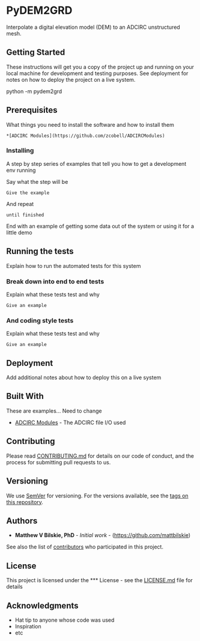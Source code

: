 # PyDEM2GRD
Interpolate a digital elevation model (DEM) to an ADCIRC unstructured mesh.

## Getting Started

These instructions will get you a copy of the project up and running on your local machine for development and testing purposes. See deployment for notes on how to deploy the project on a live system.

python -m pydem2grd

## Prerequisites

What things you need to install the software and how to install them

```
*[ADCIRC Modules](https://github.com/zcobell/ADCIRCModules)
```

### Installing

A step by step series of examples that tell you how to get a development env running

Say what the step will be

```
Give the example
```

And repeat

```
until finished
```

End with an example of getting some data out of the system or using it for a little demo

## Running the tests

Explain how to run the automated tests for this system

### Break down into end to end tests

Explain what these tests test and why

```
Give an example
```

### And coding style tests

Explain what these tests test and why

```
Give an example
```

## Deployment

Add additional notes about how to deploy this on a live system

## Built With

These are examples... Need to change

* [ADCIRC Modules](https://github.com/zcobell/ADCIRCModules) - The ADCIRC file I/O used

## Contributing

Please read [CONTRIBUTING.md](https://gist.github.com/PurpleBooth/b24679402957c63ec426) for details on our code of conduct, and the process for submitting pull requests to us.

## Versioning

We use [SemVer](http://semver.org/) for versioning. For the versions available, see the [tags on this repository](https://github.com/your/project/tags). 

## Authors

* **Matthew V Bilskie, PhD** - *Initial work* - (https://github.com/mattbilskie)

See also the list of [contributors](https://github.com/mattbilskie/PyDEM2GRD/contributors) who participated in this project.

## License

This project is licensed under the *** License - see the [LICENSE.md](LICENSE.md) file for details

## Acknowledgments

* Hat tip to anyone whose code was used
* Inspiration
* etc
